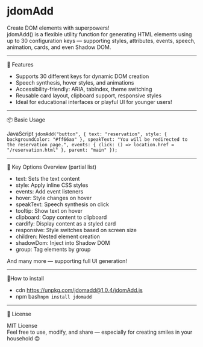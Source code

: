 # jdomAdd
Create DOM elements with superpowers!  
jdomAdd() is a flexible utility function for generating HTML elements using up to 30 configuration keys — supporting styles, attributes, events, speech, animation, cards, and even Shadow DOM.  

---

🚀 Features

- Supports 30 different keys for dynamic DOM creation
- Speech synthesis, hover styles, and animations
- Accessibility-friendly: ARIA, tabIndex, theme switching
- Reusable card layout, clipboard support, responsive styles
- Ideal for educational interfaces or playful UI for younger users!

---

📦 Basic Usage

JavaScript
`
jdomAdd("button", {
  text: "reservation",
  style: { backgroundColor: "#ff66aa" },
  speakText: "You will be redirected to the reservation page.",
  events: { click: () => location.href = "/reservation.html" },
  parent: "main"
});
`

---

🧩 Key Options Overview (partial list)

- text: Sets the text content  
- style: Apply inline CSS styles  
- events: Add event listeners  
- hover: Style changes on hover  
- speakText: Speech synthesis on click  
- tooltip: Show text on hover  
- clipboard: Copy content to clipboard  
- cardify: Display content as a styled card  
- responsive: Style switches based on screen size  
- children: Nested element creation  
- shadowDom: Inject into Shadow DOM  
- group: Tag elements by group  

And many more — supporting full UI generation!

---

🎁How to install

- cdn https://unpkg.com/jdomadd@1.0.4/jdomAdd.js
- npm
  bash`npm install jdomadd`

---

📁 License

MIT License  
Feel free to use, modify, and share — especially for creating smiles in your household 😊
  
